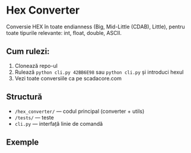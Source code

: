# Hex Converter

Conversie HEX în toate endianness (Big, Mid-Little (CDAB), Little), pentru toate tipurile relevante: int, float, double, ASCII.

## Cum rulezi:
1. Clonează repo-ul
2. Rulează `python cli.py 42BB6E98` sau `python cli.py` și introduci hexul
3. Vezi toate conversiile ca pe scadacore.com

## Structură
- `/hex_converter/` — codul principal (converter + utils)
- `/tests/` — teste
- `cli.py` — interfață linie de comandă

## Exemple
